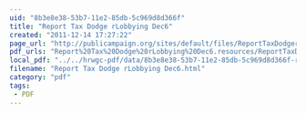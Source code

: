 ```yaml
---
uid: "8b3e8e38-53b7-11e2-85db-5c969d8d366f"
title: "Report Tax Dodge rLobbying Dec6"
created: "2011-12-14 17:27:22"
page_url: "http://publicampaign.org/sites/default/files/ReportTaxDodgerLobbyingDec6.pdf"
pdf_urls: "Report%20Tax%20Dodge%20rLobbying%20Dec6.resources/ReportTaxDodgerLobbyingDec6.pdf"
local_pdf: "../../hrwgc-pdf/data/8b3e8e38-53b7-11e2-85db-5c969d8d366f-report-tax-dodge-rlobbying-dec6.pdf"
filename: "Report Tax Dodge rLobbying Dec6.html"
category: "pdf"
tags: 
 - PDF
---
```

